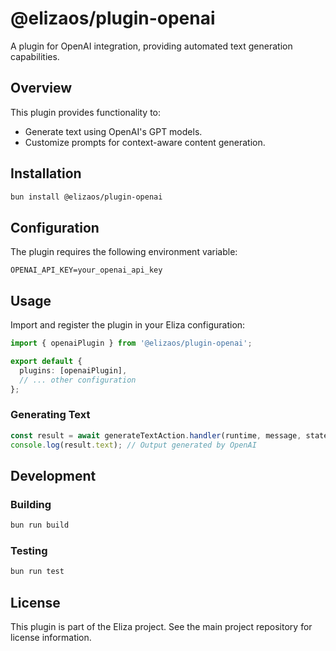 # @elizaos/plugin-openai

A plugin for OpenAI integration, providing automated text generation capabilities.

## Overview

This plugin provides functionality to:

- Generate text using OpenAI's GPT models.
- Customize prompts for context-aware content generation.

## Installation

```bash
bun install @elizaos/plugin-openai
```

## Configuration

The plugin requires the following environment variable:

```env
OPENAI_API_KEY=your_openai_api_key
```

## Usage

Import and register the plugin in your Eliza configuration:

```typescript
import { openaiPlugin } from '@elizaos/plugin-openai';

export default {
  plugins: [openaiPlugin],
  // ... other configuration
};
```

### Generating Text

```typescript
const result = await generateTextAction.handler(runtime, message, state);
console.log(result.text); // Output generated by OpenAI
```

## Development

### Building

```bash
bun run build
```

### Testing

```bash
bun run test
```

## License

This plugin is part of the Eliza project. See the main project repository for license information.
